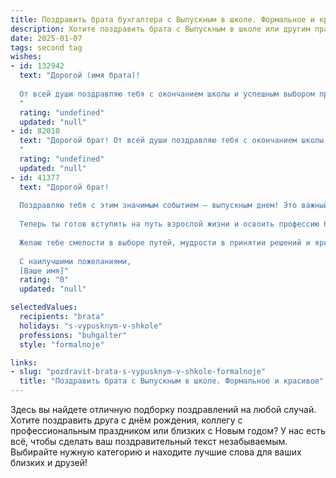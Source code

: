 ```yaml
---
title: Поздравить брата бухгалтера с Выпускным в школе. Формальное и красивое
description: Хотите поздравить брата с Выпускным в школе или другим праздником? Наш ИИ создаст незабываемое поздравление, а вы обязательно выделитесь среди других.  
date: 2025-01-07
tags: second tag
wishes:
- id: 132942
  text: "Дорогой (имя брата)!
  
  От всей души поздравляю тебя с окончанием школы и успешным выбором профессии бухгалтера!  Пусть этот важный шаг станет началом блестящей карьеры, в которой тебя ждут успехи, профессиональное признание и финансовое благополучие. Желаю тебе  настойчивости,  уверенности в себе и  всегда оставаться верным своим принципам. С праздником!
  "
  rating: "undefined"
  updated: "null"
- id: 82010
  text: "Дорогой брат! От всей души поздравляю тебя с окончанием школы и вступлением в новую, взрослую жизнь! Желаю тебе успехов в выбранной профессии бухгалтера, пусть твой трудовой путь будет ярким и плодотворным. Пусть каждый день приносит новые знания и опыт, а твоим профессиональным навыкам позавидуют даже самые опытные специалисты. Горжусь тобой и верю в твой успех!
  "
  rating: "undefined"
  updated: "null"
- id: 41377
  text: "Дорогой брат!
  
  Поздравляю тебя с этим значимым событием — выпускным днем! Это важный этап в твоей жизни, который открывает перед тобой новые горизонты и возможности. Ты с честью преодолел все трудности учебного процесса и достиг своей цели.
  
  Теперь ты готов вступить на путь взрослой жизни и освоить профессию бухгалтера, которая требует не только знаний и умений, но и внимательности и терпения. Уверен, что твои стремления и настойчивость приведут тебя к успеху.
  
  Желаю тебе смелости в выборе путей, мудрости в принятии решений и ярких достижений в карьере! Пусть каждый день будет полон новых знаний и интересных возможностей.
  
  С наилучшими пожеланиями,
  [Ваше имя]"
  rating: "0"
  updated: "null"

selectedValues:
  recipients: "brata"
  holidays: "s-vypusknym-v-shkole"
  professions: "buhgalter"
  style: "formalnoje"

links:
- slug: "pozdravit-brata-s-vypusknym-v-shkole-formalnoje"
  title: "Поздравить брата с Выпускным в школе. Формальное и красивое"
---
```


Здесь вы найдете отличную подборку поздравлений на любой случай. 
Хотите поздравить друга с днём рождения, коллегу с профессиональным праздником или близких с Новым годом? У нас есть всё, чтобы сделать ваш поздравительный текст незабываемым. Выбирайте нужную категорию и находите лучшие слова для ваших близких и друзей!
